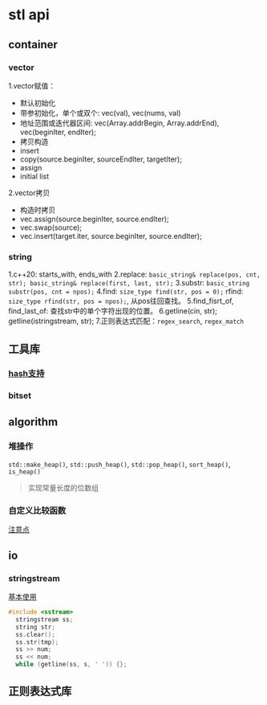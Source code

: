# stl api

## container

### vector

1.vector赋值：

+ 默认初始化
+ 带参初始化，单个或双个: vec(val), vec(nums, val)
+ 地址范围或迭代器区间: vec(Array.addrBegin, Array.addrEnd), vec(beginIter, endIter);
+ 拷贝构造
+ insert
+ copy(source.beginIter, sourceEndIter, targetIter);
+ assign
+ initial list

2.vector拷贝

+ 构造时拷贝
+ vec.assign(source.beginIter, source.endIter);
+ vec.swap(source);
+ vec.insert(target.iter, source.beginIter, source.endIter);

### string

1.c++20: starts_with, ends_with
2.replace: `basic_string& replace(pos, cnt, str); basic_string& replace(first, last, str);`
3.substr: `basic_string substr(pos, cnt = npos);`
4.find: `size_type find(str, pos = 0);`
  rfind: `size_type rfind(str, pos = npos);`, 从pos往回查找。
5.find_fisrt_of, find_last_of: 查找str中的单个字符出现的位置。
6.getline(cin, str); getline(istringstream, str);
7.正则表达式匹配：`regex_search`, `regex_match`

## 工具库

### [hash支持](https://zh.cppreference.com/w/cpp/utility/hash)

### bitset

## algorithm

### 堆操作

`std::make_heap()`, `std::push_heap()`, `std::pop_heap()`, `sort_heap()`, `is_heap()`

> 实现常量长度的位数组

### 自定义比较函数

[注意点](https://blog.csdn.net/myth_HG/article/details/48734561)

## io

### stringstream

[基本使用](https://zhuanlan.zhihu.com/p/44435521)

```c++
#include <sstream>
  stringstream ss;
  string str;
  ss.clear();
  ss.str(tmp);
  ss >> num;
  ss << num;
  while (getline(ss, s, ' ')) {};
```

## 正则表达式库
